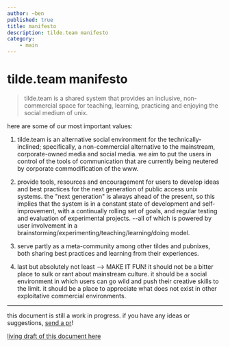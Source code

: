 ```yaml
---
author: ~ben
published: true
title: manifesto
description: tilde.team manifesto
category: 
    - main
---
```


# tilde.team manifesto

> tilde.team is a shared system that provides an inclusive, non-commercial space for teaching, learning, practicing and enjoying the social medium of unix.


here are some of our most important values:

1. tilde.team is an alternative social environment for the technically-inclined; specifically, a non-commercial alternative to the mainstream, corporate-owned media and social media. we aim to put the users in control of the tools of communication that are currently being neutered by corporate commodification of the www. 

1. provide tools, resources and encouragement for users to develop ideas and best practices for the next generation of public access unix systems.  the "next generation" is always ahead of the present, so this implies that the system is in a constant state of development and self-improvement, with a continually rolling set of goals, and regular testing and evaluation of experimental projects. --all of which is powered by user involvement in a brainstorming/experimenting/teaching/learning/doing model.

1. serve partly as a meta-community among other tildes and pubnixes, both sharing best practices and learning from their experiences.

1. last but absolutely not least --> MAKE IT FUN!  it should not be a bitter place to sulk or rant about mainstream culture. it should be a social environment in which users can go wild and push their creative skills to the limit. it should be a place to appreciate what does not exist in other exploitative commercial environments.


---
this document is still a work in progress. if you have any ideas or suggestions, [send a pr](https://tildegit.org/team/site/src/branch/master/wiki/pages/manifesto.md)!

[living draft of this document here](https://pad.tilde.team/code/#/2/code/edit/RFBUqXec+9+MlZzx4mnhU3ps/)

